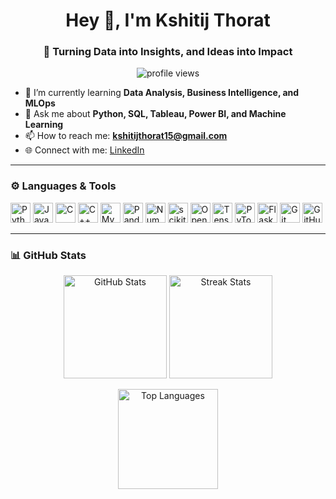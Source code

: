 <h1 align="center">Hey 👋, I'm Kshitij Thorat</h1>
<h3 align="center">🚀 Turning Data into Insights, and Ideas into Impact</h3>

<p align="center">
  <img src="https://komarev.com/ghpvc/?username=KshitijT15&label=Profile%20views&color=0e75b6&style=flat" alt="profile views"/>
</p>

- 🌱 I’m currently learning **Data Analysis, Business Intelligence, and MLOps**
- 💬 Ask me about **Python, SQL, Tableau, Power BI, and Machine Learning**
- 📫 How to reach me: **kshitijthorat15@gmail.com**
- 🌐 Connect with me: [LinkedIn](https://linkedin.com/in/kshitij-thorat-15july2005)

---

### ⚙️ Languages & Tools
<p>
  <img src="https://cdn.jsdelivr.net/gh/devicons/devicon/icons/python/python-original.svg" height="32" alt="Python"/>
  <img src="https://cdn.jsdelivr.net/gh/devicons/devicon/icons/java/java-original.svg" height="32" alt="Java"/>
  <img src="https://cdn.jsdelivr.net/gh/devicons/devicon/icons/c/c-original.svg" height="32" alt="C"/>
  <img src="https://cdn.jsdelivr.net/gh/devicons/devicon/icons/cplusplus/cplusplus-original.svg" height="32" alt="C++"/>
  <img src="https://cdn.jsdelivr.net/gh/devicons/devicon/icons/mysql/mysql-original.svg" height="32" alt="MySQL"/>
  <img src="https://cdn.jsdelivr.net/gh/devicons/devicon/icons/pandas/pandas-original.svg" height="32" alt="Pandas"/>
  <img src="https://cdn.jsdelivr.net/gh/devicons/devicon/icons/numpy/numpy-original.svg" height="32" alt="NumPy"/>
  <img src="https://cdn.jsdelivr.net/gh/devicons/devicon/icons/scikitlearn/scikitlearn-original.svg" height="32" alt="scikit-learn"/>
  <img src="https://cdn.jsdelivr.net/gh/devicons/devicon/icons/opencv/opencv-original.svg" height="32" alt="OpenCV"/>
  <img src="https://cdn.jsdelivr.net/gh/devicons/devicon/icons/tensorflow/tensorflow-original.svg" height="32" alt="TensorFlow"/>
  <img src="https://cdn.jsdelivr.net/gh/devicons/devicon/icons/pytorch/pytorch-original.svg" height="32" alt="PyTorch"/>
  <img src="https://cdn.jsdelivr.net/gh/devicons/devicon/icons/flask/flask-original.svg" height="32" alt="Flask"/>
  <img src="https://cdn.jsdelivr.net/gh/devicons/devicon/icons/git/git-original.svg" height="32" alt="Git"/>
  <img src="https://cdn.jsdelivr.net/gh/devicons/devicon/icons/github/github-original.svg" height="32" alt="GitHub"/>
</p>

---

### 📊 GitHub Stats
<p align="center">
  <img src="https://github-readme-stats.vercel.app/api?username=KshitijT15&show_icons=true&rank_icon=github&hide_border=true" height="165" alt="GitHub Stats"/>
  <img src="https://github-readme-streak-stats.herokuapp.com?user=KshitijT15&hide_border=true" height="165" alt="Streak Stats"/>
</p>

<p align="center">
  <img src="https://github-readme-stats.vercel.app/api/top-langs/?username=KshitijT15&layout=compact&hide_border=true" height="160" alt="Top Languages"/>
</p>
